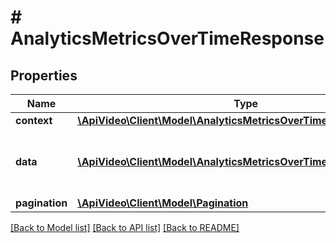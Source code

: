 # # AnalyticsMetricsOverTimeResponse

## Properties

Name | Type | Description | Notes
------------ | ------------- | ------------- | -------------
**context** | [**\ApiVideo\Client\Model\AnalyticsMetricsOverTimeResponseContext**](AnalyticsMetricsOverTimeResponseContext.md) |  |
**data** | [**\ApiVideo\Client\Model\AnalyticsMetricsOverTimeResponseData[]**](AnalyticsMetricsOverTimeResponseData.md) | Returns an array of metrics and the timestamps. |
**pagination** | [**\ApiVideo\Client\Model\Pagination**](Pagination.md) |  |

[[Back to Model list]](../../README.md#models) [[Back to API list]](../../README.md#endpoints) [[Back to README]](../../README.md)
